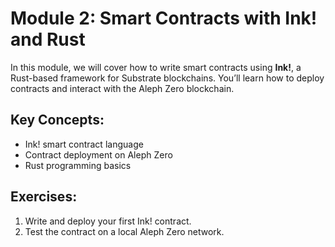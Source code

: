 
# Module 2: Smart Contracts with Ink! and Rust

In this module, we will cover how to write smart contracts using **Ink!**, a Rust-based framework for Substrate blockchains. You’ll learn how to deploy contracts and interact with the Aleph Zero blockchain.

## Key Concepts:
- Ink! smart contract language
- Contract deployment on Aleph Zero
- Rust programming basics

## Exercises:
1. Write and deploy your first Ink! contract.
2. Test the contract on a local Aleph Zero network.
